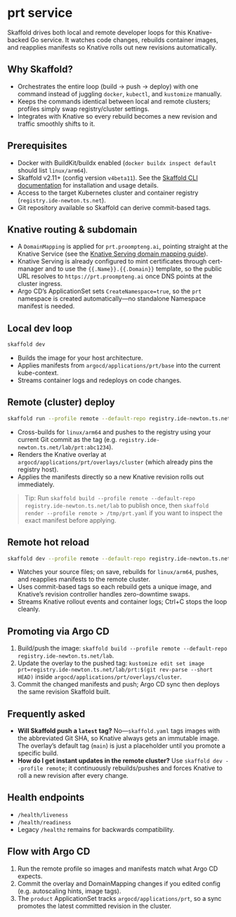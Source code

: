 # prt service

Skaffold drives both local and remote developer loops for this Knative-backed Go service. It watches code changes,
rebuilds container images, and reapplies manifests so Knative rolls out new revisions automatically.

## Why Skaffold?
- Orchestrates the entire loop (build → push → deploy) with one command instead of juggling `docker`, `kubectl`, and `kustomize` manually.
- Keeps the commands identical between local and remote clusters; profiles simply swap registry/cluster settings.
- Integrates with Knative so every rebuild becomes a new revision and traffic smoothly shifts to it.

## Prerequisites
- Docker with BuildKit/buildx enabled (`docker buildx inspect default` should list `linux/arm64`).
- Skaffold v2.11+ (config version `v4beta11`). See the [Skaffold CLI documentation](https://skaffold.dev/docs/) for installation and usage details.
- Access to the target Kubernetes cluster and container registry (`registry.ide-newton.ts.net`).
- Git repository available so Skaffold can derive commit-based tags.

## Knative routing & subdomain
- A `DomainMapping` is applied for `prt.proompteng.ai`, pointing straight at the Knative Service (see the [Knative Serving domain mapping guide](https://knative.dev/docs/serving/setting-up-custom-domains/)).
- Knative Serving is already configured to mint certificates through cert-manager and to use the `{{.Name}}.{{.Domain}}` template, so the public URL resolves to `https://prt.proompteng.ai` once DNS points at the cluster ingress.
- Argo CD’s ApplicationSet sets `CreateNamespace=true`, so the `prt` namespace is created automatically—no standalone Namespace manifest is needed.

## Local dev loop
```sh
skaffold dev
```
- Builds the image for your host architecture.
- Applies manifests from `argocd/applications/prt/base` into the current kube-context.
- Streams container logs and redeploys on code changes.

## Remote (cluster) deploy
```sh
skaffold run --profile remote --default-repo registry.ide-newton.ts.net/lab
```
- Cross-builds for `linux/arm64` and pushes to the registry using your current Git commit as the tag (e.g. `registry.ide-newton.ts.net/lab/prt:abc1234`).
- Renders the Knative overlay at `argocd/applications/prt/overlays/cluster` (which already pins the registry host).
- Applies the manifests directly so a new Knative revision rolls out immediately.

> Tip: Run `skaffold build --profile remote --default-repo registry.ide-newton.ts.net/lab` to publish once, then `skaffold render --profile remote > /tmp/prt.yaml` if you want to inspect the exact manifest before applying.

## Remote hot reload
```sh
skaffold dev --profile remote --default-repo registry.ide-newton.ts.net/lab --port-forward
```
- Watches your source files; on save, rebuilds for `linux/arm64`, pushes, and reapplies manifests to the remote cluster.
- Uses commit-based tags so each rebuild gets a unique image, and Knative’s revision controller handles zero-downtime swaps.
- Streams Knative rollout events and container logs; Ctrl+C stops the loop cleanly.

## Promoting via Argo CD
1. Build/push the image: `skaffold build --profile remote --default-repo registry.ide-newton.ts.net/lab`.
2. Update the overlay to the pushed tag: `kustomize edit set image prt=registry.ide-newton.ts.net/lab/prt:$(git rev-parse --short HEAD)` inside `argocd/applications/prt/overlays/cluster`.
3. Commit the changed manifests and push; Argo CD sync then deploys the same revision Skaffold built.

## Frequently asked
- **Will Skaffold push a `latest` tag?** No—`skaffold.yaml` tags images with the abbreviated Git SHA, so Knative always gets an immutable image. The overlay’s default tag (`main`) is just a placeholder until you promote a specific build.
- **How do I get instant updates in the remote cluster?** Use `skaffold dev --profile remote`; it continuously rebuilds/pushes and forces Knative to roll a new revision after every change.

## Health endpoints
- `/health/liveness`
- `/health/readiness`
- Legacy `/healthz` remains for backwards compatibility.

## Flow with Argo CD
1. Run the remote profile so images and manifests match what Argo CD expects.
2. Commit the overlay and DomainMapping changes if you edited config (e.g. autoscaling hints, image tags).
3. The `product` ApplicationSet tracks `argocd/applications/prt`, so a sync promotes the latest committed revision in the cluster.
